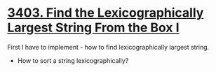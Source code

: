 # [3403. Find the Lexicographically Largest String From the Box I]()



First I have to implement - how to find lexicographically largest string.
- How to sort a string lexicographically?